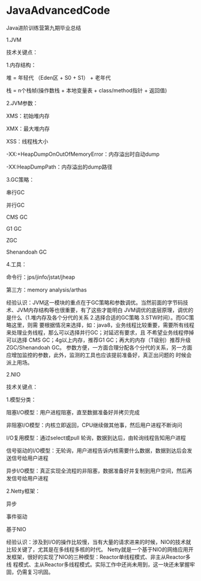 # JavaAdvancedCode
Java进阶训练营第九期毕业总结

1.JVM

技术关键点：

1.内存结构：  

堆 = 年轻代 （Eden区 + S0 + S1） + 老年代

栈 = n个栈帧(操作数栈 + 本地变量表 + class/method指针 + 返回值)

2.JVM参数：

XMS：初始堆内存

XMX：最大堆内存

XSS：线程栈大小

-XX:+HeapDumpOnOutOfMemoryError：内存溢出时自动dump

-XX:HeapDumpPath：内存溢出的dump路径

3.GC策略：

串行GC

并行GC

CMS GC

G1 GC

ZGC

Shenandoah GC

4.工具：

命令行：jps/jinfo/jstat/jheap

第三方：memory analysis/arthas

经验认识：JVM这一模块的重点在于GC策略和参数调优。当然前面的字节码技术、JVM内存结构等也很重要，有了这些才能明白
JVM调优的底层原理，调优的是什么（1.堆内存及各个分代的关系 2.选择合适的GC策略 3.STW时间）。而GC策略这里，则需
要根据情况来选择，如：java8，业务线程比较重要，需要所有线程来处理业务线程，那么可以选择并行GC；对延迟有要求，且
不希望业务线程停掉可以选择 CMS GC；4g以上内存，推荐G1 GC；再大的内存（T级别）推荐升级ZGC/Shenandoah GC。
参数方便，一方面合理分配各个分代的关系，另一方面应增加监控的参数，此外，监测的工具也应该提前准备好，真正出问题的
时候会派上用场。


2.NIO

技术关键点：

1.模型分类：

阻塞I/O模型：用户进程阻塞，直至数据准备好并拷贝完成

非阻塞I/O模型：内核立即返回，CPU继续做其他事，然后用户进程不断询问

I/O复用模型：通过select或pull 轮询，数据到达后，由轮询线程告知用户进程

信号驱动的I/O模型：无轮询，用户进程告诉内核需要什么数据，数据到达后会发送信号给用户进程

异步I/O模型：真正实现全流程的非阻塞，数据准备好并复制到用户空间，然后再发信号给用户进程

2.Netty框架：

异步

事件驱动

基于NIO

经验认识：涉及到I/O的操作比较慢，当有大量的请求进来的时候，NIO的技术就比较关键了，尤其是在多线程多核的时代。
Netty就是一个基于NIO的网络应用开发框架，很好的实现了NIO的三种模型：Reactor单线程模式、非主从Reactor多线
程模式、主从Reactor多线程模式。实际工作中还尚未用到，这一块还未掌握牢固，仍需复习巩固。


